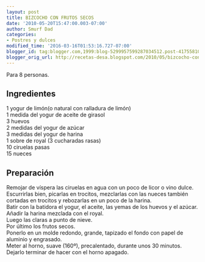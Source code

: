 ```yaml
---
layout: post
title: BIZCOCHO CON FRUTOS SECOS
date: '2010-05-20T15:47:00.003-07:00'
author: Smurf Dad
categories:
- Postres y dulces
modified_time: '2016-03-16T01:53:16.727-07:00'
blogger_id: tag:blogger.com,1999:blog-5299957599287034512.post-4175581082185664508
blogger_orig_url: http://recetas-desa.blogspot.com/2010/05/bizcocho-con-frutos-secos.html
---
```


Para 8 personas.<br><h2>Ingredientes</h2><p>1 yogur de lim&oacute;n(o natural con ralladura de lim&oacute;n)<br/>1 medida del yogur de aceite de girasol<br/>3 huevos<br/>2 medidas del yogur de az&uacute;car<br/>3 medidas del yogur de harina<br/>1 sobre de royal (3 cucharadas rasas)<br/>10 ciruelas pasas<br/>15 nueces</p><h2>Preparaci&oacute;n</h2><p>Remojar de v&iacute;spera las ciruelas en agua con un poco de licor o vino dulce.<br/>Escurrirlas bien, picarlas en trocitos, mezclarlas con las nueces tambi&eacute;n cortadas en trocitos y rebozarlas en un poco de la harina.<br/>Batir con la batidora el yogur, el aceite, las yemas de los huevos y el az&uacute;car.<br/>A&ntilde;adir la harina mezclada con el royal.<br/>Luego las claras a punto de nieve.<br/>Por &uacute;ltimo los frutos secos.<br/>Ponerlo en un molde redondo, grande, tapizado el fondo con papel de aluminio y engrasado.<br/>Meter al horno, suave (160&ordm;), precalentado, durante unos 30 minutos.<br/>Dejarlo terminar de hacer con el horno apagado.</p>